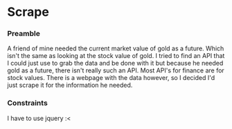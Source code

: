 
# Scrape

### Preamble
A friend of mine needed the current market value of gold as a future. Which isn't the same as looking at the stock value of gold. I tried to find an API that I could just use to grab the data and be done with it but because he needed gold as a future, there isn't really such an API. Most API's for finance are for stock values. There is a webpage with the data however, so I decided I'd just scrape it for the information he needed. 

### Constraints
I have to use jquery :<